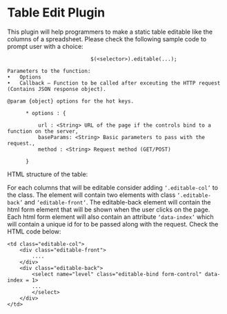 # Table Edit Plugin

This plugin will help programmers to make a static table editable like the columns of a spreadsheet. Please check the following sample code to prompt user with a choice:
                               
                               $(<selector>).editable(...);
```
Parameters to the function:
•	Options
•	Callback – Function to be called after exceuting the HTTP request (Contains JSON response object).

@param {object} options for the hot keys.

      * options : {

          url : <String> URL of the page if the controls bind to a function on the server,
          baseParams: <String> Basic parameters to pass with the request.,
          method : <String> Request method (GET/POST)

      }

```
HTML structure of the table:

For each columns that will be editable consider adding `‘.editable-col’` to the class. The element will contain two elements with class `‘.editable-back’` and `‘editable-front‘`. The editable-back element will contain the html form element that will be shown when the user clicks on the page. Each html form element will also contain an attribute `‘data-index’` which will contain a unique id for to be passed along with the request. Check the HTML code below:


```
<td class="editable-col">
    <div class="editable-front">
        ....
    </div>
    <div class="editable-back">
        <select name="level" class="editable-bind form-control" data-index = 1>
		...
        </select>
    </div>
</td>
```

